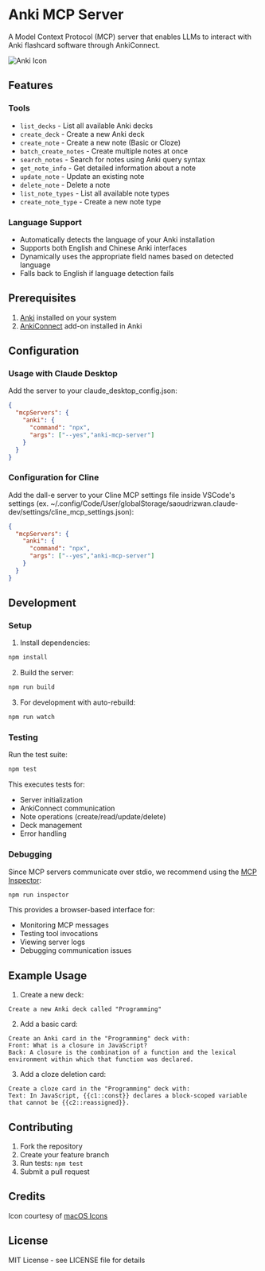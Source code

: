# Anki MCP Server

A Model Context Protocol (MCP) server that enables LLMs to interact with Anki flashcard software through AnkiConnect.


![Anki Icon](./assets/icon.png)

## Features

### Tools
- `list_decks` - List all available Anki decks
- `create_deck` - Create a new Anki deck
- `create_note` - Create a new note (Basic or Cloze)
- `batch_create_notes` - Create multiple notes at once
- `search_notes` - Search for notes using Anki query syntax
- `get_note_info` - Get detailed information about a note
- `update_note` - Update an existing note
- `delete_note` - Delete a note
- `list_note_types` - List all available note types
- `create_note_type` - Create a new note type

### Language Support
- Automatically detects the language of your Anki installation
- Supports both English and Chinese Anki interfaces
- Dynamically uses the appropriate field names based on detected language
- Falls back to English if language detection fails

## Prerequisites

1. [Anki](https://apps.ankiweb.net/) installed on your system
2. [AnkiConnect](https://ankiweb.net/shared/info/2055492159) add-on installed in Anki

## Configuration

### Usage with Claude Desktop

Add the server to your claude_desktop_config.json:

```json
{
  "mcpServers": {
    "anki": {
      "command": "npx",
      "args": ["--yes","anki-mcp-server"]
    }
  }
}
```

### Configuration for Cline

Add the dall-e server to your Cline MCP settings file inside VSCode's settings (ex. ~/.config/Code/User/globalStorage/saoudrizwan.claude-dev/settings/cline_mcp_settings.json):

```json
{
  "mcpServers": {
    "anki": {
      "command": "npx",
      "args": ["--yes","anki-mcp-server"]
    }
  }
}
```

## Development

### Setup

1. Install dependencies:
```bash
npm install
```

2. Build the server:
```bash
npm run build
```

3. For development with auto-rebuild:
```bash
npm run watch
```

### Testing

Run the test suite:
```bash
npm test
```

This executes tests for:
- Server initialization
- AnkiConnect communication
- Note operations (create/read/update/delete)
- Deck management
- Error handling

### Debugging

Since MCP servers communicate over stdio, we recommend using the [MCP Inspector](https://github.com/modelcontextprotocol/inspector):

```bash
npm run inspector
```

This provides a browser-based interface for:
- Monitoring MCP messages
- Testing tool invocations
- Viewing server logs
- Debugging communication issues

## Example Usage

1. Create a new deck:
```
Create a new Anki deck called "Programming"
```

2. Add a basic card:
```
Create an Anki card in the "Programming" deck with:
Front: What is a closure in JavaScript?
Back: A closure is the combination of a function and the lexical environment within which that function was declared.
```

3. Add a cloze deletion card:
```
Create a cloze card in the "Programming" deck with:
Text: In JavaScript, {{c1::const}} declares a block-scoped variable that cannot be {{c2::reassigned}}.
```

## Contributing

1. Fork the repository
2. Create your feature branch
3. Run tests: `npm test`
4. Submit a pull request

## Credits

Icon courtesy of [macOS Icons](https://macosicons.com/#/?icon=mWDBpVXqbc)

## License

MIT License - see LICENSE file for details
